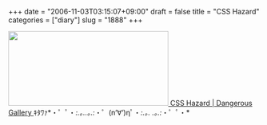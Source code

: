 +++
date = "2006-11-03T03:15:07+09:00"
draft = false
title = "CSS Hazard"
categories = ["diary"]
slug = "1888"
+++

<a href="http://csshazard.com" target="_blank"><img src="http://ieiriblog.img.jugem.jp/20061102_244239.jpg" alt="" width="320" height="150" class="pict" />
CSS Hazard | Dangerous Gallery
</a>
ｷﾀﾜｧ*・゜ﾟ・*:.｡..｡.:*・゜(n‘∀‘)ηﾟ・*:.｡. .｡.:*・゜ﾟ・*
